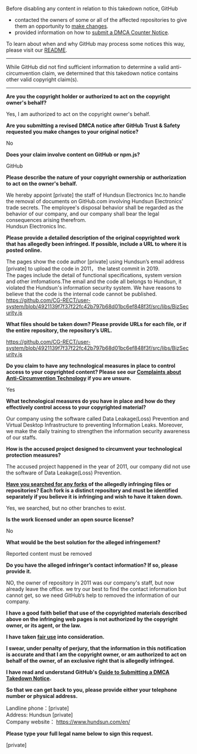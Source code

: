 Before disabling any content in relation to this takedown notice, GitHub
- contacted the owners of some or all of the affected repositories to give them an opportunity to [make changes](https://docs.github.com/en/github/site-policy/dmca-takedown-policy#a-how-does-this-actually-work).
- provided information on how to [submit a DMCA Counter Notice](https://docs.github.com/en/articles/guide-to-submitting-a-dmca-counter-notice).

To learn about when and why GitHub may process some notices this way, please visit our [README](https://github.com/github/dmca/blob/master/README.md#anatomy-of-a-takedown-notice).

---

While GitHub did not find sufficient information to determine a valid anti-circumvention claim, we determined that this takedown notice contains other valid copyright claim(s).

---

**Are you the copyright holder or authorized to act on the copyright owner's behalf?**

Yes, I am authorized to act on the copyright owner's behalf.

**Are you submitting a revised DMCA notice after GitHub Trust & Safety requested you make changes to your original notice?**

No

**Does your claim involve content on GitHub or npm.js?**

GitHub

**Please describe the nature of your copyright ownership or authorization to act on the owner's behalf.**

We hereby appoint [private] the staff of Hundsun Electronics Inc.to handle the removal of documents on GitHub.com involving Hundsun Electronics' trade secrets. The employee's disposal behavior shall be regarded as the behavior of our company, and our company shall bear the legal consequences arising therefrom.  
Hundsun Electronics Inc.

**Please provide a detailed description of the original copyrighted work that has allegedly been infringed. If possible, include a URL to where it is posted online.**

The pages show the code author [private] using Hundsun’s email address [private] to upload the code in 2011， the latest commit in 2019.  
The pages include the detail of functional specifications, system version and other imfomations.The email and the code all belongs to Hundsun, it violated the Hundsun's information security system. We have reasons to believe that the code is the internal code cannot be published.  
https://github.com/CG-RECT/user-system/blob/4921139f7f37f22fc42b797b68d01bc6ef848f3f/src/libs/BizSecurity.js

**What files should be taken down? Please provide URLs for each file, or if the entire repository, the repository’s URL.**

https://github.com/CG-RECT/user-system/blob/4921139f7f37f22fc42b797b68d01bc6ef848f3f/src/libs/BizSecurity.js

**Do you claim to have any technological measures in place to control access to your copyrighted content? Please see our <a href="https://docs.github.com/articles/guide-to-submitting-a-dmca-takedown-notice#complaints-about-anti-circumvention-technology">Complaints about Anti-Circumvention Technology</a> if you are unsure.**

Yes

**What technological measures do you have in place and how do they effectively control access to your copyrighted material?**

Our company using the software called Data Leakage(Loss) Prevention and Virtual Desktop Infrastructure to preventing Information Leaks. Moreover, we make the daily training to strengthen the information security awareness of our staffs.

**How is the accused project designed to circumvent your technological protection measures?**

The accused project happened in the year of 2011, our company did not use the software of Data Leakage(Loss) Prevention.

**<a href="https://docs.github.com/articles/dmca-takedown-policy#b-what-about-forks-or-whats-a-fork">Have you searched for any forks</a> of the allegedly infringing files or repositories? Each fork is a distinct repository and must be identified separately if you believe it is infringing and wish to have it taken down.**

Yes, we searched, but no other branches to exist.

**Is the work licensed under an open source license?**

No

**What would be the best solution for the alleged infringement?**

Reported content must be removed

**Do you have the alleged infringer’s contact information? If so, please provide it.**

NO, the owner of repository in 2011 was our company's staff, but now already leave the office. we try our best to find the contact information but cannot get, so we need GitHub‘s help to removed the information of our company.

**I have a good faith belief that use of the copyrighted materials described above on the infringing web pages is not authorized by the copyright owner, or its agent, or the law.**

**I have taken <a href="https://www.lumendatabase.org/topics/22">fair use</a> into consideration.**

**I swear, under penalty of perjury, that the information in this notification is accurate and that I am the copyright owner, or am authorized to act on behalf of the owner, of an exclusive right that is allegedly infringed.**

**I have read and understand GitHub's <a href="https://docs.github.com/articles/guide-to-submitting-a-dmca-takedown-notice/">Guide to Submitting a DMCA Takedown Notice</a>.**

**So that we can get back to you, please provide either your telephone number or physical address.**

Landline phone：[private]  
Address: Hundsun [private]  
Company website： https://www.hundsun.com/en/

**Please type your full legal name below to sign this request.**

[private]
